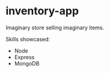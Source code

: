 # inventory-app

Imaginary store selling imaginary items.

Skills showcased:
- Node
- Express
- MongoDB